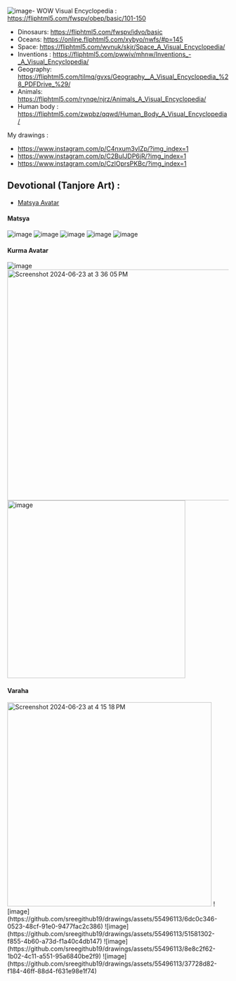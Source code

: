 ![image](https://github.com/sreegithub19/drawings/assets/55496113/34a2f257-1299-46a8-b217-711b65f66e8c)- WOW Visual Encyclopedia : https://fliphtml5.com/fwspv/obep/basic/101-150
- Dinosaurs: https://fliphtml5.com/fwspv/idvo/basic
- Oceans: https://online.fliphtml5.com/xybyo/nwfs/#p=145
- Space: https://fliphtml5.com/wvnuk/skjr/Space_A_Visual_Encyclopedia/
- Inventions : https://fliphtml5.com/pwwiv/mhnw/Inventions_-_A_Visual_Encyclopedia/
- Geography: https://fliphtml5.com/tilmq/gvxs/Geography__A_Visual_Encyclopedia_%28_PDFDrive_%29/
- Animals: https://fliphtml5.com/rynqe/njrz/Animals_A_Visual_Encyclopedia/
- Human body : https://fliphtml5.com/zwpbz/qqwd/Human_Body_A_Visual_Encyclopedia/


My drawings : 
- https://www.instagram.com/p/C4nxum3vIZp/?img_index=1
- https://www.instagram.com/p/C2BuIJDP6jR/?img_index=1
- https://www.instagram.com/p/CzlOprsPKBc/?img_index=1


## Devotional (Tanjore Art) :
 - [Matsya Avatar](#Matsya)

#### Matsya
   
![image](https://github.com/sreegithub19/drawings/assets/55496113/72d1df56-55a9-4459-9dc2-e4463b86d3ee)
![image](https://github.com/sreegithub19/drawings/assets/55496113/78d8db97-29f8-4b83-9289-b04bccff9341)
![image](https://github.com/sreegithub19/drawings/assets/55496113/ac1d33a2-6f65-45a8-8367-1e2922dab7bc)
![image](https://github.com/sreegithub19/drawings/assets/55496113/34da80a8-da70-45e2-b89e-0f556b1a95df)
![image](https://github.com/sreegithub19/drawings/assets/55496113/e14155c2-bb13-4eb4-881d-efb28d7d8452)


#### Kurma Avatar

![image](https://github.com/sreegithub19/drawings/assets/55496113/1fe8dc93-7a3a-49a9-b909-47cfd9d27b5f)
<img width="526" alt="Screenshot 2024-06-23 at 3 36 05 PM" src="https://github.com/sreegithub19/drawings/assets/55496113/f4f90ec9-07a6-4b50-ac07-939827dda4e4">
<img width="405" alt="image" src="https://github.com/sreegithub19/drawings/assets/55496113/eeed6334-4f89-44fd-8d68-813e21833806">

#### Varaha

<img width="465" alt="Screenshot 2024-06-23 at 4 15 18 PM" src="https://github.com/sreegithub19/drawings/assets/55496113/4ce7bc4a-87bb-4a89-a00e-abd7356534d2">
![image](https://github.com/sreegithub19/drawings/assets/55496113/6dc0c346-0523-48cf-91e0-9477fac2c386)
![image](https://github.com/sreegithub19/drawings/assets/55496113/51581302-f855-4b60-a73d-f1a40c4db147)
![image](https://github.com/sreegithub19/drawings/assets/55496113/8e8c2f62-1b02-4c11-a551-95a6840be2f9)
![image](https://github.com/sreegithub19/drawings/assets/55496113/37728d82-f184-46ff-88d4-f631e98e1f74)






